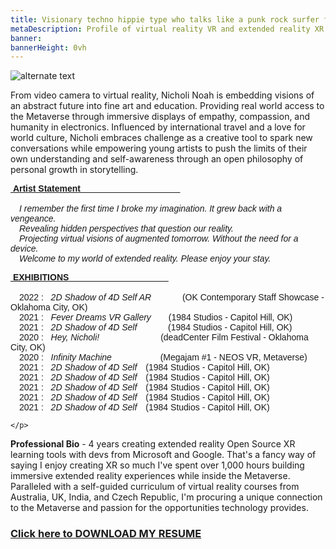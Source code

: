 ```yaml
---
title: Visionary techno hippie type who talks like a punk rock surfer from Oklahoma City
metaDescription: Profile of virtual reality VR and extended reality XR film video production artist
banner:
bannerHeight: 0vh
---
```


<div class="row">
  <div class="col-md-12">
    <img src="https://lh3.googleusercontent.com/-9X_0qe5RlyKshKh3J-xWaMaadMhxRm-1Lctj82IGVeVZ8rs8DLMznzbpfguJLmmXkb-ZQCm8V7NbgQG2FOcGlBT6F1FyyCqx0jgOeh5edZpUlreZpQTkweH2sv4BilzLNRIOHGQyA=w2400" alt="alternate text">
  </div>
</div>




From video camera to virtual reality, Nicholi Noah is embedding visions of an abstract future into fine art and education. Providing real world access to the Metaverse through immersive displays of empathy, compassion, and humanity in electronics. Influenced by international travel and a love for world culture, Nicholi embraces challenge as a creative tool to spark new conversations while empowering young artists to push the limits of their own understanding and self-awareness through an open philosophy of personal growth in storytelling.

<div class="row">
  <div class="col-md-12">
    <p style="font-family:arial"><b><u>&nbsp;Artist Statement &nbsp;&nbsp;&nbsp;&nbsp;&nbsp;&nbsp;&nbsp;&nbsp;&nbsp;&nbsp;&nbsp;&nbsp;&nbsp;&nbsp;&nbsp;&nbsp;&nbsp;&nbsp;&nbsp;&nbsp;&nbsp;&nbsp;&nbsp;&nbsp;&nbsp;&nbsp;&nbsp;&nbsp;&nbsp;&nbsp;&nbsp;&nbsp;&nbsp;&nbsp;&nbsp;&nbsp;&nbsp;&nbsp;&nbsp;&nbsp;</u></b></br><br>
    &emsp;<i>I remember the first time I broke my imagination. It grew back with a vengeance.</br>
    &emsp;Revealing hidden perspectives that question our reality.</br>
    &emsp;Projecting virtual visions of augmented tomorrow. Without the need for a device.</br>
    &emsp;Welcome to my world of extended reality. Please enjoy your stay.</i></p>
  </div>
</div>

<div class="row">
  <div class="col-md-12">
    <p style="font-family:arial"><b><u>&nbsp;EXHIBITIONS &nbsp;&nbsp;&nbsp;&nbsp;&nbsp;&nbsp;&nbsp;&nbsp;&nbsp;&nbsp;&nbsp;&nbsp;&nbsp;&nbsp;&nbsp;&nbsp;&nbsp;&nbsp;&nbsp;&nbsp;&nbsp;&nbsp;&nbsp;&nbsp;&nbsp;&nbsp;&nbsp;&nbsp;&nbsp;&nbsp;&nbsp;&nbsp;&nbsp;&nbsp;&nbsp;&nbsp;&nbsp;&nbsp;&nbsp;&nbsp;</u></b></br></br>
    &emsp;2022 : &nbsp; <i>2D Shadow of 4D Self AR</i>&emsp;&emsp;&emsp;&nbsp;&nbsp;(OK Contemporary Staff Showcase - Oklahoma City, OK)</br>
    &emsp;2021 : &nbsp; <i>Fever Dreams VR Gallery</i>&emsp;&emsp;(1984 Studios - Capitol Hill, OK)</br>
    &emsp;2021 : &nbsp; <i>2D Shadow of 4D Self</i>&emsp;&emsp;&emsp;&nbsp;&nbsp;(1984 Studios - Capitol Hill, OK)</br>
	&emsp;2020 : &nbsp; <i>Hey, Nicholi!</i>&emsp;&emsp;&emsp;&emsp;&emsp;&emsp;&emsp;(deadCenter Film Festival - Oklahoma City, OK)</br>
	&emsp;2020 : &nbsp; <i>Infinity Machine</i>&emsp;&emsp;&emsp;&emsp;&emsp;&nbsp;&nbsp;(Megajam #1 - NEOS VR, Metaverse)</br>
	&emsp;2021 : &nbsp; <i>2D Shadow of 4D Self</i>&emsp;(1984 Studios - Capitol Hill, OK)</br>
	&emsp;2021 : &nbsp; <i>2D Shadow of 4D Self</i>&emsp;(1984 Studios - Capitol Hill, OK)</br>
	&emsp;2021 : &nbsp; <i>2D Shadow of 4D Self</i>&emsp;(1984 Studios - Capitol Hill, OK)</br>
	&emsp;2021 : &nbsp; <i>2D Shadow of 4D Self</i>&emsp;(1984 Studios - Capitol Hill, OK)</br>
	&emsp;2021 : &nbsp; <i>2D Shadow of 4D Self</i>&emsp;(1984 Studios - Capitol Hill, OK)</br>


	</p>
  </div>
</div>


**Professional Bio** - 4 years creating extended reality Open Source XR learning tools with devs from Microsoft and Google. That's a fancy way of saying I enjoy creating XR so much I've spent over 1,000 hours building immersive extended reality experiences while inside the Metaverse. Paralleled with a self-guided curriculum of virtual reality courses from Australia, UK, India, and Czech Republic, I'm procuring a unique connection to the Metaverse and passion for the opportunities technology provides.


### [Click here to DOWNLOAD MY RESUME](/NicholiNoah_resume23.pdf)

